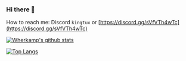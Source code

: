 ### Hi there 👋


How to reach me: Discord `kingtux` or [https://discord.gg/sVfVTh4wTc](https://discord.gg/sVfVTh4wTc)

[![Wherkamp's github stats](https://github-readme-stats.vercel.app/api?username=wyatt-herkamp)](https://github.com/anuraghazra/github-readme-stats)

[![Top Langs](https://github-readme-stats.vercel.app/api/top-langs/?username=wyatt-herkamp)](https://github.com/anuraghazra/github-readme-stats)
